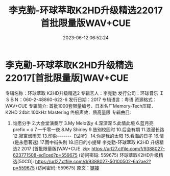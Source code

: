 ﻿---
title: 李克勤-环球萃取K2HD升级精选22017首批限量版WAV+CUE
date: 2023-06-12 06:52:24
categories: WAV车载音乐、镜像
tags: 华语中文
---
# 李克勤-环球萃取K2HD升级精选22017[首批限量版]WAV+CUE

专辑名称：环球萃取 K2HD升级精选2
专辑艺人：李克勤
发行公司：环球音乐
ＩＳＢＮ：060-2-48860-622-6
发行日期：2017
专辑语言：粤语
资源格式：WAV+CUE
专辑简介:
首批1000套限量编号．日本名厂Memory-Tech压碟．
K2HD 24bit 100kHz Mastering
终极声效．质高量限
专辑曲目:
1. 谁愿分手
2.大会堂演奏厅
3.My Melo诶y
4.深深深
5.此情此境
6.蓝月亮 prefix = o
7.一千零一夜
8.My Shirley
9.告别校园时
10.后会有期
11.浪漫长路
12.寂寞烟雨天
13.印象-------【试听】
14.你是我的太阳
15.看海的日子
16.情(是永愿著迷)
17.雨中街头剧
18.旧日的小提琴
李克勤-环球萃取 K2HD 升级精选2 2017 [首批限量版]WAV+CUE .zip: https://url27.ctfile.com/f/9388027-623771508-ed1ced?p=559675
(访问密码: 559675)
环球萃取K2HD升级精选[50CD]: https://url27.ctfile.com/d/9388027-50100502-6a2ae2?p=559675
(访问密码: 559675)
原文：[链接](https://blog.sina.com.cn/s/blog_1647c7e76010312aq.html)